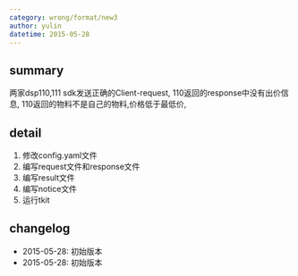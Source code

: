 ```yaml
---
category: wrong/format/new3
author: yulin
datetime: 2015-05-28
---
```


## summary

两家dsp110,111
sdk发送正确的Client-request,
110返回的response中没有出价信息,
110返回的物料不是自己的物料,价格低于最低价,

## detail

1. 修改config.yaml文件
1. 编写request文件和response文件
1. 编写result文件
1. 编写notice文件
1. 运行tkit

## changelog

- 2015-05-28: 初始版本
- 2015-05-28: 初始版本
